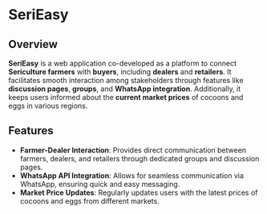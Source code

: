# SeriEasy

## Overview
**SeriEasy** is a web application co-developed as a platform to connect **Sericulture farmers** with **buyers**, including **dealers** and **retailers**. It facilitates smooth interaction among stakeholders through features like **discussion pages**, **groups**, and **WhatsApp integration**. Additionally, it keeps users informed about the **current market prices** of cocoons and eggs in various regions.

## Features
- **Farmer-Dealer Interaction**: Provides direct communication between farmers, dealers, and retailers through dedicated groups and discussion pages.
- **WhatsApp API Integration**: Allows for seamless communication via WhatsApp, ensuring quick and easy messaging.
- **Market Price Updates**: Regularly updates users with the latest prices of cocoons and eggs from different markets.
